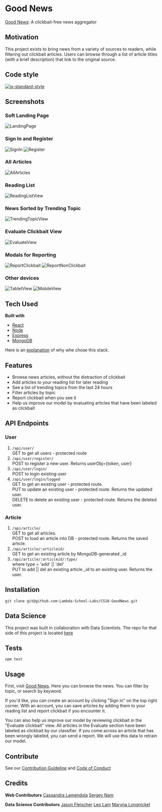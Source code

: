 # Good News
[Good News](https://labs7goodnews.herokuapp.com/): A clickbait-free news aggregator

## Motivation
This project exists to bring news from a variety of sources to readers, while filtering out clickbait articles. Users can browse through a list of article titles (with a brief description) that link to the original source.

## Code style
[![js-standard-style](https://img.shields.io/badge/code%20style-standard-brightgreen.svg?style=flat)](https://github.com/feross/standard)
 
## Screenshots
### Soft Landing Page
![LandingPage](ScreenShots/LandingPage.png)

### Sign In and Register
![SignIn](ScreenShots/SignIn.png)
![Register](ScreenShots/Register.png)

### All Articles
![AllArticles](ScreenShots/AllArticles.png)

### Reading List
![ReadingListView](ScreenShots/ReadingListView.png)

### News Sorted by Trending Topic
![TrendingTopicView](ScreenShots/TrendingTopicView.png)

### Evaluate Clickbait View
![EvaluateView](ScreenShots/EvaluateView.png)

### Modals for Reporting
![ReportClickbait](ScreenShots/ReportClickbait.png)
![ReportNonClickbait](ScreenShots/ReportNonClickbait.png)

### Other devices
![TabletView](ScreenShots/TabletView.png)
![MobileView](ScreenShots/MobileView.png)

## Tech Used
<b>Built with</b>
- [React](https://reactjs.org/)
- [Node](https://nodejs.org/en/)
- [Express](http://expressjs.com/)
- [MongoDB](https://www.mongodb.com/)

Here is an [explanation](https://github.com/Lambda-School-Labs/CS10-GoodNews/blob/master/explanation.md) of why whe chose this stack.

## Features
- Browse news articles, without the distraction of clickbait
- Add articles to your reading list for later reading
- See a list of trending topics from the last 24 hours
- Filter articles by topic
- Report clickbait when you see it
- Help us improve our model by evaluating articles that have been labeled as clickbait

## API Endpoints
### User
1. `/api/user/` \
GET to get all users - protected route
2. `/api/user/register/`\
POST to register a new user. Returns userObj={token, user}
3. `/api/user/login/` \
POST to login existing user
4. `/api/user/login/logged` \
GET to get an existing user - protected route. \
PUT to update an existing user - protected route. Returns the updated user. \
DELETE to delete an existing user - protected route. Returns the deleted user.

### Article
1. `/api/article/` \
GET to get all articles. \
POST to load an article into DB - protected route. Returns the saved article.
2. `/api/article/:articleid/` \
GET to get an existing article by MongoDB-generated _id
3. `/api/article/:articleid/:type/` \
where type = 'add' || 'del' \
PUT to add || del an existing article _id to an existing user. Returns the user.

## Installation
`git clone git@github.com:Lambda-School-Labs/CS10-GoodNews.git`

## Data Science
This project was built in collaboration with Data Scientists. The repo for that side of this project is located [here](https://github.com/Lambda-School-Labs/DS-GoodNews)

## Tests
```
npm test
``` 

## Usage
First, visit [Good News](https://labs7goodnews.herokuapp.com/). Here you can browse the news. You can filter by topic, or search by keyword. 

If you'd like, you can create an account by clicking "Sign in" on the top right corner. With an account, you can save articles by adding them to your reading list and report clickbait if you encounter it. 

You can also help us improve our model by reviewing clickbait in the "Evaluate clickbait" view. All articles in the Evaluate section have been labeled as clickbait by our classifier. If you come across an article that has been wrongly labeled, you can send a report. We will use this data to retrain our model.

## Contribute
See our [Contribution Guideline](https://github.com/Lambda-School-Labs/CS10-GoodNews/blob/master/contributing.md) and [Code of Conduct](https://github.com/Lambda-School-Labs/CS10-GoodNews/blob/master/codeOfConduct.md)

## Credits
<b>Web Contributors</b>
[Cassandra Lamendola](https://github.com/CassLamendola)
[Sergey Nam](https://github.com/sharp0111)

<b>Data Science Contributors</b>
[Jason Fleischer](https://github.com/JasonRJFleischer)
[Leo Lam](https://github.com/leocpp)
[Maryna Longnickel](https://github.com/MarynaLongnickel)